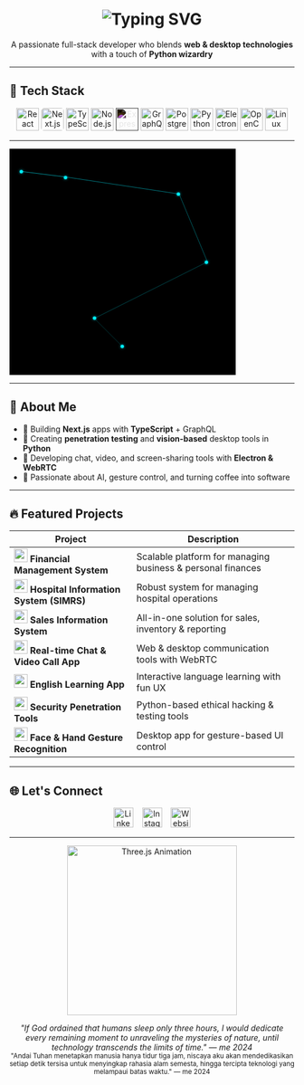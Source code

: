 <!-- README.md -->

<h1 align="center">
  <img src="https://readme-typing-svg.herokuapp.com/?font=Fira+Code&size=30&pause=1000&color=00F7FF&center=true&vCenter=true&width=800&lines=Hey+there!+I'm+Ridwan+Taufik;Fullstack+Developer;Web+%26+Desktop+Specialist" alt="Typing SVG" />
</h1>


<p align="center">A passionate full-stack developer who blends <strong>web & desktop technologies</strong> with a touch of <strong>Python wizardry</strong></p>

---

## 🚀 Tech Stack

<p align="center">
  <img src="https://cdn.jsdelivr.net/gh/devicons/devicon/icons/react/react-original.svg" width="40" title="React"/>
  <img src="https://cdn.jsdelivr.net/gh/devicons/devicon/icons/nextjs/nextjs-original-wordmark.svg" width="40" title="Next.js" style="background:white; border-radius:5px;"/>
  <img src="https://cdn.jsdelivr.net/gh/devicons/devicon/icons/typescript/typescript-original.svg" width="40" title="TypeScript"/>
  <img src="https://cdn.jsdelivr.net/gh/devicons/devicon/icons/nodejs/nodejs-original.svg" width="40" title="Node.js"/>
  <img src="https://cdn.jsdelivr.net/gh/devicons/devicon/icons/express/express-original.svg" width="40" title="Express" style="filter: invert(100%)"/>
  <img src="https://cdn.jsdelivr.net/gh/devicons/devicon/icons/graphql/graphql-plain.svg" width="40" title="GraphQL"/>
  <img src="https://cdn.jsdelivr.net/gh/devicons/devicon/icons/postgresql/postgresql-original.svg" width="40" title="PostgreSQL"/>
  <img src="https://cdn.jsdelivr.net/gh/devicons/devicon/icons/python/python-original.svg" width="40" title="Python"/>
  <img src="https://cdn.jsdelivr.net/gh/devicons/devicon/icons/electron/electron-original.svg" width="40" title="Electron"/>
  <img src="https://cdn.jsdelivr.net/gh/devicons/devicon/icons/opencv/opencv-original.svg" width="40" title="OpenCV"/>
  <img src="https://cdn.jsdelivr.net/gh/devicons/devicon/icons/linux/linux-original.svg" width="40" title="Linux"/>
</p>

---

<svg viewBox="0 0 400 400" width="400" height="400" xmlns="http://www.w3.org/2000/svg" style="background:#000">
  <defs>
    <circle id="dot" cx="0" cy="0" r="3" fill="#00f0ff" />
    <filter id="glow" x="-50%" y="-50%" width="200%" height="200%">
      <feDropShadow dx="0" dy="0" stdDeviation="2" flood-color="#00f0ff" flood-opacity="0.7"/>
    </filter>
  </defs>

  <g filter="url(#glow)">
    <use xlink:href="#dot" x="20" y="40">
      <animateMotion dur="8s" repeatCount="indefinite" path="M0,0 q40,20 60,0 q-20,-40 -40,-20 z" />
    </use>
    <use xlink:href="#dot" x="100" y="50">
      <animateMotion dur="6s" repeatCount="indefinite" path="M0,0 q-30,30 -50,10 q10,-50 60,-20 z" />
    </use>
    <use xlink:href="#dot" x="300" y="80">
      <animateMotion dur="7s" repeatCount="indefinite" path="M0,0 q-50,10 -30,50 q50,-10 10,-60 z" />
    </use>
    <use xlink:href="#dot" x="350" y="200">
      <animateMotion dur="5s" repeatCount="indefinite" path="M0,0 q-40,20 -60,-20 q30,-40 70,-10 z" />
    </use>
    <use xlink:href="#dot" x="150" y="300">
      <animateMotion dur="9s" repeatCount="indefinite" path="M0,0 q20,-30 40,-10 q-40,40 -20,20 z" />
    </use>
    <use xlink:href="#dot" x="200" y="350">
      <animateMotion dur="10s" repeatCount="indefinite" path="M0,0 q-30,-20 -40,10 q50,20 40,-30 z" />
    </use>
  </g>

  <!-- Garis statis acak -->
  <line x1="20" y1="40" x2="100" y2="50" stroke="#00f0ff" stroke-width="1" stroke-opacity="0.6" />
  <line x1="100" y1="50" x2="300" y2="80" stroke="#00f0ff" stroke-width="1" stroke-opacity="0.5" />
  <line x1="300" y1="80" x2="350" y2="200" stroke="#00f0ff" stroke-width="1" stroke-opacity="0.4" />
  <line x1="350" y1="200" x2="150" y2="300" stroke="#00f0ff" stroke-width="1" stroke-opacity="0.3" />
  <line x1="150" y1="300" x2="200" y2="350" stroke="#00f0ff" stroke-width="1" stroke-opacity="0.2" />
</svg>


---

## 🧠 About Me

- 🔧 Building **Next.js** apps with **TypeScript** + GraphQL  
- 🧪 Creating **penetration testing** and **vision-based** desktop tools in **Python**  
- 🔌 Developing chat, video, and screen-sharing tools with **Electron & WebRTC**  
- 🤖 Passionate about AI, gesture control, and turning coffee into software

---

## 🔥 Featured Projects

| Project | Description |
|--------|-------------|
| <img src="https://img.icons8.com/color/48/finance.png" width="24" /> **Financial Management System** | Scalable platform for managing business & personal finances |
| <img src="https://img.icons8.com/color/48/hospital-room.png" width="24" /> **Hospital Information System (SIMRS)** | Robust system for managing hospital operations |
| <img src="https://img.icons8.com/color/48/sales-performance.png" width="24" /> **Sales Information System** | All-in-one solution for sales, inventory & reporting |
| <img src="https://img.icons8.com/color/48/video-call.png" width="24" /> **Real-time Chat & Video Call App** | Web & desktop communication tools with WebRTC |
| <img src="https://img.icons8.com/color/48/language-skill.png" width="24" /> **English Learning App** | Interactive language learning with fun UX |
| <img src="https://img.icons8.com/color/48/anonymous-mask.png" width="24" /> **Security Penetration Tools** | Python-based ethical hacking & testing tools |
| <img src="https://img.icons8.com/color/48/hand.png" width="24" /> **Face & Hand Gesture Recognition** | Desktop app for gesture-based UI control |

---

## 🌐 Let's Connect

<p align="center">
  <a href="https://www.linkedin.com/in/ridwan-taufik-b3624325a/"><img src="https://img.icons8.com/ios-filled/50/0A66C2/linkedin.png" width="35" title="LinkedIn"/></a>
  &nbsp;&nbsp;
  <a href="https://www.instagram.com/ridwantaufk/"><img src="https://img.icons8.com/ios-filled/50/E4405F/instagram-new.png" width="35" title="Instagram"/></a>
  &nbsp;&nbsp;
  <a href="https://ridwantaufk.github.io/ridwan-portfolio-fullstack-developer/"><img src="https://img.icons8.com/ios-filled/50/000000/domain.png" width="35" title="Website"/></a>
</p>

---

<p align="center">
  <img src="./assets/ImageToStl.com_3d-Hologramm-(Wavefront+OBJ).obj.gif" width="300" alt="Three.js Animation" />
</p>
<p align="center">
  <em>"If God ordained that humans sleep only three hours, I would dedicate every remaining moment to unraveling the mysteries of nature, until technology transcends the limits of time." — me 2024</em><br />
  <small>"Andai Tuhan menetapkan manusia hanya tidur tiga jam, niscaya aku akan mendedikasikan setiap detik tersisa untuk menyingkap rahasia alam semesta, hingga tercipta teknologi yang melampaui batas waktu." — me 2024</small>
</p>

